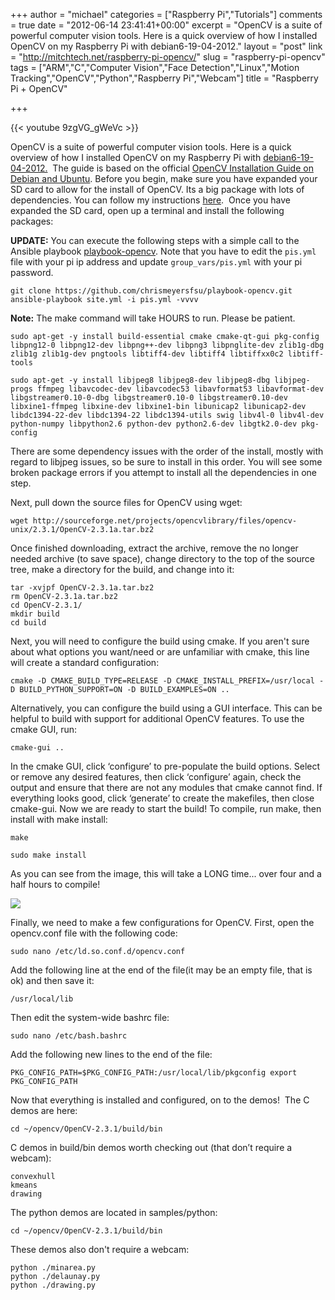 +++
author = "michael"
categories = ["Raspberry Pi","Tutorials"]
comments = true
date = "2012-06-14 23:41:41+00:00"
excerpt = "OpenCV is a suite of powerful computer vision tools. Here is a quick overview of how I installed OpenCV on my Raspberry Pi with debian6-19-04-2012."
layout = "post"
link = "http://mitchtech.net/raspberry-pi-opencv/"
slug = "raspberry-pi-opencv"
tags = ["ARM","C","Computer Vision","Face Detection","Linux","Motion Tracking","OpenCV","Python","Raspberry Pi","Webcam"]
title = "Raspberry Pi + OpenCV"

+++

{{< youtube 9zgVG_gWeVc >}}

OpenCV is a suite of powerful computer vision tools. Here is a quick overview of how I installed OpenCV on my Raspberry Pi with [debian6-19-04-2012.](http://downloads.raspberrypi.org/images/debian/6/debian6-19-04-2012/debian6-19-04-2012.zip)  The guide is based on the official [OpenCV Installation Guide on Debian and Ubuntu](http://opencv.willowgarage.com/wiki/InstallGuide%20%3A%20Debian). Before you begin, make sure you have expanded your SD card to allow for the install of OpenCV. Its a big package with lots of dependencies. You can follow my instructions [here](http://mitchtech.net/easy-gui-install-re-partition-raspberry-pi-on-ubuntu/).  Once you have expanded the SD card, open up a terminal and install the following packages:

**UPDATE:** You can execute the following steps with a simple call to the Ansible playbook [playbook-opencv](http://goo.gl/INfRQI). Note that you have to edit the `pis.yml` file with your pi ip address and update `group_vars/pis.yml` with your pi password.

```
git clone https://github.com/chrismeyersfsu/playbook-opencv.git
ansible-playbook site.yml -i pis.yml -vvvv
```

**Note:** The make command will take HOURS to run. Please be patient.

```
sudo apt-get -y install build-essential cmake cmake-qt-gui pkg-config libpng12-0 libpng12-dev libpng++-dev libpng3 libpnglite-dev zlib1g-dbg zlib1g zlib1g-dev pngtools libtiff4-dev libtiff4 libtiffxx0c2 libtiff-tools

sudo apt-get -y install libjpeg8 libjpeg8-dev libjpeg8-dbg libjpeg-progs ffmpeg libavcodec-dev libavcodec53 libavformat53 libavformat-dev libgstreamer0.10-0-dbg libgstreamer0.10-0 libgstreamer0.10-dev libxine1-ffmpeg libxine-dev libxine1-bin libunicap2 libunicap2-dev libdc1394-22-dev libdc1394-22 libdc1394-utils swig libv4l-0 libv4l-dev python-numpy libpython2.6 python-dev python2.6-dev libgtk2.0-dev pkg-config
```

There are some dependency issues with the order of the install, mostly with regard to libjpeg issues, so be sure to install in this order. You will see some broken package errors if you attempt to install all the dependencies in one step.

Next, pull down the source files for OpenCV using wget:

```
wget http://sourceforge.net/projects/opencvlibrary/files/opencv-unix/2.3.1/OpenCV-2.3.1a.tar.bz2
```

Once finished downloading, extract the archive, remove the no longer needed archive (to save space), change directory to the top of the source tree, make a directory for the build, and change into it:

```
tar -xvjpf OpenCV-2.3.1a.tar.bz2
rm OpenCV-2.3.1a.tar.bz2
cd OpenCV-2.3.1/
mkdir build
cd build
```

Next, you will need to configure the build using cmake. If you aren't sure about what options you want/need or are unfamiliar with cmake, this line will create a standard configuration:

```
cmake -D CMAKE_BUILD_TYPE=RELEASE -D CMAKE_INSTALL_PREFIX=/usr/local -D BUILD_PYTHON_SUPPORT=ON -D BUILD_EXAMPLES=ON ..
```

Alternatively, you can configure the build using a GUI interface. This can be helpful to build with support for additional OpenCV features. To use the cmake GUI, run:

```
cmake-gui ..
```

In the cmake GUI, click ‘configure’ to pre-populate the build options. Select or remove any desired features, then click ‘configure’ again, check the output and ensure that there are not any modules that cmake cannot find. If everything looks good, click ‘generate’ to create the makefiles, then close cmake-gui. Now we are ready to start the build! To compile, run make, then install with make install:

```
make

sudo make install
```

As you can see from the image, this will take a LONG time... over four and a half hours to compile!

[![](http://mitchtech.net/wp-content/uploads/2012/06/pi-opencv-compile-300x225.jpg)](http://mitchtech.net/raspberry-pi-opencv/pi-opencv-compile/)

Finally, we need to make a few configurations for OpenCV. First, open the opencv.conf file with the following code:

```
sudo nano /etc/ld.so.conf.d/opencv.conf
```

Add the following line at the end of the file(it may be an empty file, that is ok) and then save it:

```
/usr/local/lib
```

Then edit the system-wide bashrc file:

```
sudo nano /etc/bash.bashrc
```

Add the following new lines to the end of the file:

```
PKG_CONFIG_PATH=$PKG_CONFIG_PATH:/usr/local/lib/pkgconfig export PKG_CONFIG_PATH
```

Now that everything is installed and configured, on to the demos!  The C demos are here:

```
cd ~/opencv/OpenCV-2.3.1/build/bin
```

C demos in build/bin demos worth checking out (that don’t require a webcam):

```
convexhull
kmeans
drawing
```

The python demos are located in samples/python:

```
cd ~/opencv/OpenCV-2.3.1/build/bin
```

These demos also don't require a webcam:

```
python ./minarea.py
python ./delaunay.py
python ./drawing.py
```

